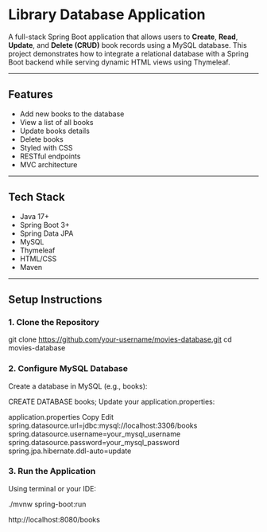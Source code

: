 # Library Database Application

A full-stack Spring Boot application that allows users to **Create**, **Read**, **Update**, and **Delete (CRUD)** book records using a MySQL database. This project demonstrates how to integrate a relational database with a Spring Boot backend while serving dynamic HTML views using Thymeleaf.

---

## Features

-  Add new books to the database
-  View a list of all books
-  Update books details
-  Delete books
-  Styled with CSS
-  RESTful endpoints
-  MVC architecture

---

## Tech Stack

- Java 17+
- Spring Boot 3+
- Spring Data JPA
- MySQL
- Thymeleaf
- HTML/CSS
- Maven

---

## Setup Instructions

### 1. Clone the Repository

git clone https://github.com/your-username/movies-database.git
cd movies-database

### 2. Configure MySQL Database
Create a database in MySQL (e.g., books):


CREATE DATABASE books;
Update your application.properties:

application.properties
Copy
Edit
spring.datasource.url=jdbc:mysql://localhost:3306/books
spring.datasource.username=your_mysql_username
spring.datasource.password=your_mysql_password
spring.jpa.hibernate.ddl-auto=update

### 3. Run the Application
Using terminal or your IDE:

./mvnw spring-boot:run

http://localhost:8080/books
